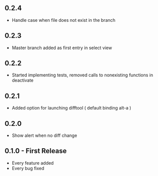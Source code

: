 ## 0.2.4
* Handle case when file does not exist in the branch

## 0.2.3
* Master branch added as first entry in select view

## 0.2.2
* Started implementing tests, removed calls to nonexisting functions in deactivate

## 0.2.1
* Added option for launching difftool ( default binding alt-a )

## 0.2.0
* Show alert when no diff change

## 0.1.0 - First Release
* Every feature added
* Every bug fixed
